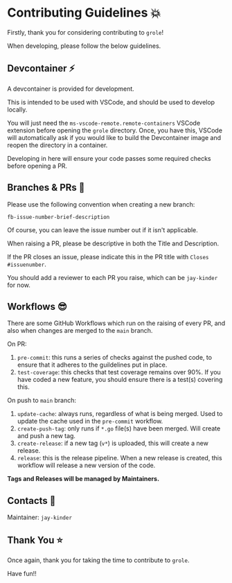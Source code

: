 # Contributing Guidelines :boom:

Firstly, thank you for considering contributing to `grole`!

When developing, please follow the below guidelines.

## Devcontainer :zap:

A devcontainer is provided for development.

This is intended to be used with VSCode, and should be used to develop
locally.

You will just need the `ms-vscode-remote.remote-containers` VSCode extension
before opening the `grole` directory. Once, you have this, VSCode will automatically
ask if you would like to build the Devcontainer image and reopen the directory
in a container.

Developing in here will ensure your code passes some required checks before opening
a PR.

## Branches & PRs :deciduous_tree:

Please use the following convention when creating a new branch:

`fb-issue-number-brief-description`

Of course, you can leave the issue number out if it isn't applicable.

When raising a PR, please be descriptive in both the Title and Description.

If the PR closes an issue, please indicate this in the PR title with
`Closes #issuenumber`.

You should add a reviewer to each PR you raise, which can be `jay-kinder` for
now.

## Workflows :sunglasses:

There are some GitHub Workflows which run on the raising of every PR, and also
when changes are merged to the `main` branch.

On PR:

1. `pre-commit`: this runs a series of checks against the pushed code, to ensure
that it adheres to the guildelines put in place.
2. `test-coverage`: this checks that test coverage remains over 90%. If you have
coded a new feature, you should ensure there is a test(s) covering this.

On push to `main` branch:

1. `update-cache`: always runs, regardless of what is being merged. Used to update
the cache used in the `pre-commit` workflow.
2. `create-push-tag`: only runs if `*.go` file(s) have been merged. Will create and
push a new tag.
3. `create-release`: if a new tag (`v*`) is uploaded, this will create a new release.
4. `release`: this is the release pipeline. When a new release is created, this
workflow will release a new version of the code.

**Tags and Releases will be managed by Maintainers.**

## Contacts :postbox:

Maintainer: `jay-kinder`

## Thank You :star:

Once again, thank you for taking the time to contribute to `grole`.

Have fun!!
